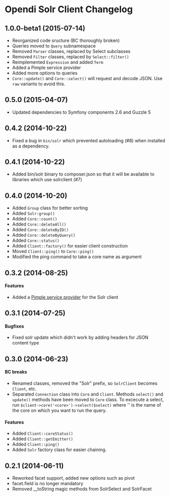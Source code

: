 Opendi Solr Client Changelog
============================

1.0.0-beta1 (2015-07-14)
------------------------

* Reorganized code sructure (BC thoroughly broken)
* Queries moved to `Query` subnamespace
* Removed `Parser` classes, replaced by Select subclasses
* Removed `Filter` classes, replaced by `Select::filter()`
* Reimplemented `Expression` and added `Term`
* Added a Pimple service provider
* Added more options to queries
* `Core::update()` and `Core::select()` will request and decode JSON. Use `raw`
  variants to avoid this.

0.5.0 (2015-04-07)
------------------

* Updated dependencies to Symfony components 2.6 and Guzzle 5

0.4.2 (2014-10-22)
------------------

* Fixed a bug in `bin/solr` which prevented autoloading (#8) when installed as
  a dependency.

0.4.1 (2014-10-22)
------------------

* Added bin/solr binary to composer.json so that it will be available to
  libraries which use solrclient (#7)

0.4.0 (2014-10-20)
------------------

* Added `Group` class for better sorting
* Added `Solr:group()`
* Added `Core::count()`
* Added `Core::deleteAll()`
* Added `Core::deleteByID()`
* Added `Core::deleteByQuery()`
* Added `Core::status()`
* Added `Client::factory()` for easier client construction
* Moved `Client::ping()` to `Core::ping()`
* Modified the ping command to take a core name as argument

0.3.2 (2014-08-25)
------------------

#### Features

* Added a [Pimple service provider](https://github.com/fabpot/Pimple#extending-a-container)
  for the Solr client

0.3.1 (2014-07-25)
------------------

#### Bugfixes

* Fixed solr update which didn't work by adding headers for JSON content type

0.3.0 (2014-06-23)
------------------

#### BC breaks

* Renamed classes, removed the "Solr" prefix, so `SolrClient` becomes `Client`,
  etc.
* Separated `Connection` class into `Core` and `Client`. Methods `select()` and
  `update()` methods have been moved to `Core` class. To excecute a select, run
  `$client->core('<core>')->select($select)` where '<core>' is the name of the
  core on which you want to run the query.

#### Features

* Added `Client::coreStatus()`
* Added `Client::getEmitter()`
* Added `Client::ping()`
* Added `Solr` factory class for easier chaining.

0.2.1 (2014-06-11)
------------------

* Reworked facet support, added new options such as pivot
* facet.field is no longer mandatory
* Removed __toString magic methods from SolrSelect and SolrFacet
